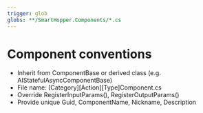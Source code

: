```yaml
---
trigger: glob
globs: **/SmartHopper.Components/*.cs
---
```


# Component conventions
- Inherit from ComponentBase or derived class (e.g. AIStatefulAsyncComponentBase)
- File name: [Category][Action][Type]Component.cs
- Override RegisterInputParams(), RegisterOutputParams()
- Provide unique Guid, ComponentName, Nickname, Description